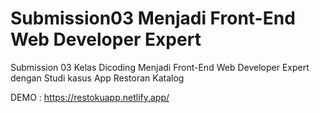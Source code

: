 # Submission03 Menjadi Front-End Web Developer Expert
Submission 03 Kelas Dicoding Menjadi Front-End Web Developer Expert dengan Studi kasus App Restoran Katalog

DEMO : https://restokuapp.netlify.app/
